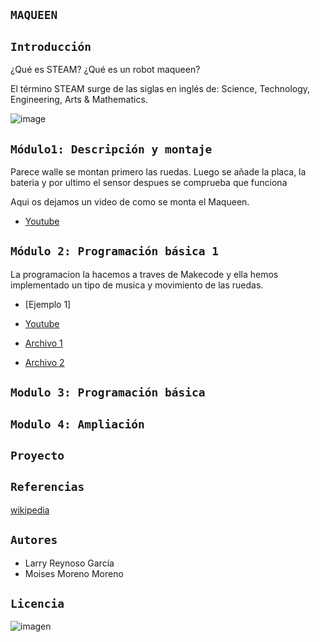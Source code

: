## `MAQUEEN`

## `Introducción`

¿Qué es STEAM? ¿Qué es un robot maqueen?

El término STEAM surge de las siglas en inglés de:  Science, Technology, Engineering, Arts & Mathematics. 

![image](https://user-images.githubusercontent.com/114906861/207549887-94778db5-a944-472f-a246-a8ba89084a9c.jpeg)

## `Módulo1: Descripción y montaje`

Parece walle se montan primero las ruedas. Luego se añade la placa, la bateria y por ultimo el sensor despues se comprueba que funciona

Aqui os dejamos un video de como se monta el Maqueen. 
 
- [Youtube](https://www.youtube.com/watch?v=8MJt_sTFbYA)

## `Módulo 2: Programación básica 1`

La programacion la hacemos a traves de Makecode y ella hemos implementado un tipo de musica y movimiento de las ruedas.

- [Ejemplo 1]

- [Youtube](https://www.youtube.com/watch?v=oUtcqfuMcIA)

- [Archivo 1](https://github.com/LarryWestbrook/Maqueen/blob/main/microbit-macqueen%20(2).hex)
- [Archivo 2](https://github.com/LarryWestbrook/Maqueen/blob/main/microbit-e%20(6).hex)

## `Modulo 3: Programación básica`

## `Modulo 4: Ampliación` 

## `Proyecto`


## `Referencias` 

[wikipedia](https://es.wikipedia.org/wiki/Wikipedia:Portada)

## `Autores`

- Larry Reynoso García 
- Moises Moreno Moreno

## `Licencia`
![imagen](https://user-images.githubusercontent.com/114906861/207535126-738a0f71-fb66-4c4b-97e7-09cc6c79f1df.PNG)
